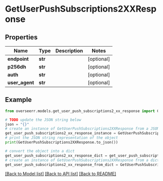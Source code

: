 # GetUserPushSubscriptions2XXResponse


## Properties

Name | Type | Description | Notes
------------ | ------------- | ------------- | -------------
**endpoint** | **str** |  | [optional] 
**p256dh** | **str** |  | [optional] 
**auth** | **str** |  | [optional] 
**user_agent** | **str** |  | [optional] 

## Example

```python
from overseerr.models.get_user_push_subscriptions2_xx_response import GetUserPushSubscriptions2XXResponse

# TODO update the JSON string below
json = "{}"
# create an instance of GetUserPushSubscriptions2XXResponse from a JSON string
get_user_push_subscriptions2_xx_response_instance = GetUserPushSubscriptions2XXResponse.from_json(json)
# print the JSON string representation of the object
print(GetUserPushSubscriptions2XXResponse.to_json())

# convert the object into a dict
get_user_push_subscriptions2_xx_response_dict = get_user_push_subscriptions2_xx_response_instance.to_dict()
# create an instance of GetUserPushSubscriptions2XXResponse from a dict
get_user_push_subscriptions2_xx_response_from_dict = GetUserPushSubscriptions2XXResponse.from_dict(get_user_push_subscriptions2_xx_response_dict)
```
[[Back to Model list]](../README.md#documentation-for-models) [[Back to API list]](../README.md#documentation-for-api-endpoints) [[Back to README]](../README.md)



